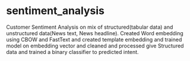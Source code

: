 # sentiment_analysis

Customer Sentiment Analysis on mix of structured(tabular data) and unstructured data(News text, News headline).
Created Word embedding using CBOW and FastText and created template embedding and trained model on embedding vector and cleaned and processed
give Structured data and trained a binary classifier to predicted intent.
